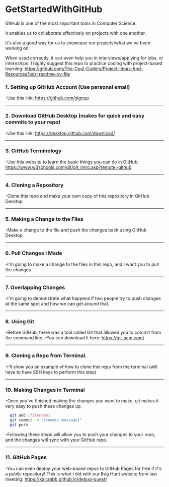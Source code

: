 # GetStartedWithGitHub

GitHub is one of the most important tools in Computer Science.

It enables us to collaborate effectively on projects with one another.

It's also a good way for us to showcase our projects/what we've been working on.

When used correctly, it can even help you in interviews/applying for jobs, or internships.
I highly suggest this repo to practice coding with project-based learning: https://github.com/The-Cool-Coders/Project-Ideas-And-Resources?tab=readme-ov-file

### 1. Setting up GitHub Account (Use personal email)
  -Use this link: https://github.com/signup

---

### 2. Download GitHub Desktop (makes for quick and easy commits to your repo)
   -Use this link: https://desktop.github.com/download/

---

### 3. GitHub Terminology
  -Use this website to learn the basic things you can do in GitHub: https://www.w3schools.com/git/git_intro.asp?remote=github

---

### 4. Cloning a Repository
  -Clone this repo and make your own copy of this repository in GitHub Desktop

---

### 5. Making a Change to the Files
  -Make a change to the file and push the changes back using GitHub Desktop

---

### 6. Pull Changes I Made
  -I'm going to make a change to the files in this repo, and I want you to pull the changes

---

### 7. Overlapping Changes
  -I'm going to demonstrate what happens if two people try to push changes at the same spot and how we can get around that.

---

### 8. Using Git
  -Before GitHub, there was a tool called Git that allowed you to commit from the command line.
  -You can download it here: https://git-scm.com/

---

### 9. Cloning a Repo from Terminal.
  -I'll show you an example of how to clone this repo from the terminal (will have to have SSH keys to perform this step)

---

### 10. Making Changes in Terminal
  -Once you've finished making the changes you want to make, git makes it very easy to push these changes up.
  
  ```bash 
    git add [filename] 
    git commit -m "[commit message]" 
    git push 
  ```

  -Following these steps will allow you to push your changes to your repo, and the changes will sync with your GitHub repo.

---

### 11. GitHub Pages
  -You can even deploy your web-based repos to GitHub Pages for free if it's a public repository!
  This is what I did with our Bug Hunt website from last meeting: https://kaicrabb.github.io/debug-quest/
  
